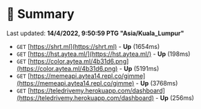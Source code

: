 # 📖 Summary
Last updated: **14/4/2022, 9:50:59 PTG "Asia/Kuala_Lumpur"**

- `GET` [https://shrt.ml](https://shrt.ml) - **Up** (1654ms)
- `GET` [https://hst.aytea.ml/](https://hst.aytea.ml/) - **Up** (198ms)
- `GET` [https://color.aytea.ml/4b31d6.png](https://color.aytea.ml/4b31d6.png) - **Up** (5191ms)
- `GET` [https://memeapi.aytea14.repl.co/gimme](https://memeapi.aytea14.repl.co/gimme) - **Up** (3768ms)
- `GET` [https://teledrivemy.herokuapp.com/dashboard](https://teledrivemy.herokuapp.com/dashboard) - **Up** (256ms)
